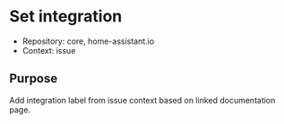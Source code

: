 # Set integration

* Repository: core, home-assistant.io
* Context: issue

## Purpose

Add integration label from issue context based on linked documentation page.
